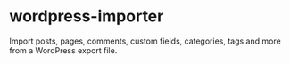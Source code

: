 wordpress-importer
==================

Import posts, pages, comments, custom fields, categories, tags and more from a WordPress export file.
